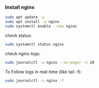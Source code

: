 ### Install nginx
```sh
sudo apt update -y
sudo apt install -y nginx
sudo systemctl enable --now nginx
```
check status:
```sh
sudo systemctl status nginx
```
check nginx logs:
```sh
sudo journalctl -u nginx --no-pager -n 20
```
To Follow logs in real-time (like tail -f):
```sh
sudo journalctl -u nginx -f
```
